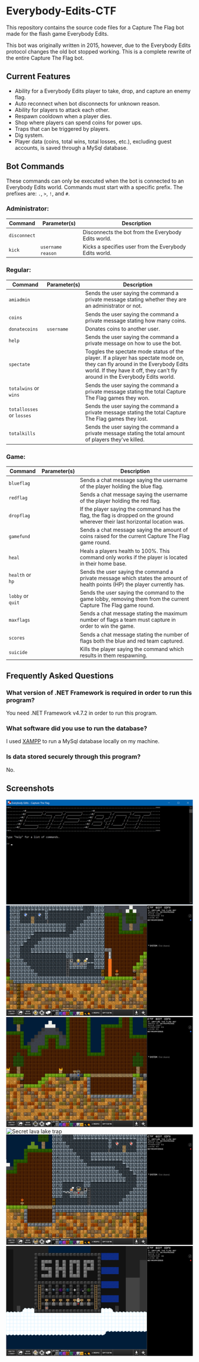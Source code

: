 # Everybody-Edits-CTF
This repository contains the source code files for a Capture The Flag bot made for the flash game Everybody Edits.

This bot was originally written in 2015, however, due to the Everybody Edits protocol changes the old bot stopped working. This is a complete rewrite of the entire Capture The Flag bot.

## Current Features
* Ability for a Everybody Edits player to take, drop, and capture an enemy flag.
* Auto reconnect when bot disconnects for unknown reason.
* Ability for players to attack each other.
* Respawn cooldown when a player dies.
* Shop where players can spend coins for power ups.
* Traps that can be triggered by players.
* Dig system.
* Player data (coins, total wins, total losses, etc.), excluding guest accounts, is saved through a MySql database.

## Bot Commands

These commands can only be executed when the bot is connected to an Everybody Edits world. Commands must start with a specific prefix. The prefixes are: `.`, `>`, `!`, and `#`.

### Administrator:
| Command | Parameter(s) | Description |
| - | - | - |
| `disconnect` | | Disconnects the bot from the Everybody Edits world. |
| `kick` | `username` `reason`  | Kicks a specifies user from the Everybody Edits world. |

### Regular:
| Command | Parameter(s) | Description |
| - | - | - |
| `amiadmin` | | Sends the user saying the command a private message stating whether they are an administrator or not. |
| `coins` | | Sends the user saying the command a private message stating how many coins. |
| `donatecoins` | `username`          | Donates coins to another user. |
| `help` | | Sends the user saying the command a private message on how to use the bot. |
| `spectate` | | Toggles the spectate mode status of the player. If a player has spectate mode on, they can fly around in the Everybody Edits world. If they have it off, they can't fly around in the Everybody Edits world.|
| `totalwins` or `wins` | | Sends the user saying the command a private message stating the total Capture The Flag games they won. |
| `totallosses` or `losses` | | Sends the user saying the command a private message stating the total Capture The Flag games they lost. |
| `totalkills` | | Sends the user saying the command a private message stating the total amount of players they've killed. |

### Game:
| Command | Parameter(s) | Description |
| - | - | - |
| `blueflag` | | Sends a chat message saying the username of the player holding the blue flag. |
| `redflag` | | Sends a chat message saying the username of the player holding the red flag. |
| `dropflag` | | If the player saying the command has the flag, the flag is dropped on the ground wherever their last horizontal location was. |
| `gamefund` | | Sends a chat message saying the amount of coins raised for the current Capture The Flag game round. |
| `heal` | | Heals a players health to 100%. This command only works if the player is located in their home base. |
| `health` or `hp` | | Sends the user saying the command a private message which states the amount of health points (HP) the player currently has. |
| `lobby` or `quit` | | Sends the user saying the command to the game lobby, removing them from the current Capture The Flag game round. |
| `maxflags` | | Sends a chat message stating the maximum number of flags a team must capture in order to win the game. |
| `scores` | | Sends a chat message stating the number of flags both the blue and red team captured. |
| `suicide` | | Kills the player saying the command which results in them respawning. |

## Frequently Asked Questions

### What version of .NET Framework is required in order to run this program?
You need .NET Framework v4.7.2 in order to run this program.

### What software did you use to run the database? 
I used [XAMPP](https://www.apachefriends.org/index.html) to run a MySql database locally on my machine.

### Is data stored securely through this program?
No.

## Screenshots
![Console application](Images/Application.png "Showcase of what the program looks like")
![Blue team trap](Images/BlueTeamTrap.png "Player triggering the blue teams base trap")
![Bridge trap](Images/BridgeTrap.png "Player triggering the bridge trap")
![Secret lava lake trap](Images/LavaLakeTrap.png "Player triggering the \"secret trap\" at the lava lake")
![Red team trap](Images/RedTeamTrap.png "Player triggering the red teams base trap")
![Shop](Images/Shop.png "Player inside the shop where they can purchase items with coins")
